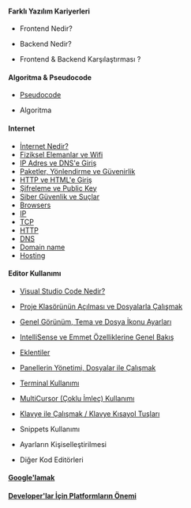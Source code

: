 
#### Farklı Yazılım Kariyerleri

- Frontend Nedir?

- Backend Nedir?

- Frontend & Backend Karşılaştırması ?

  

#### Algoritma & Pseudocode

- [Pseudocode](pseudocode/)

- Algoritma

  

#### Internet

- [İnternet Nedir?](internet-nedir/)
- [Fiziksel Elemanlar ve Wifi](fiziksel-elemanlar/)
- [IP Adres ve DNS'e Giriş](ipadres-dns-giris/)
- [Paketler, Yönlendirme ve Güvenirlik](paketler-yonlendirmeler/)
- [HTTP ve HTML'e Giriş](http-html-giris)
- [Şifreleme ve Public Key](internet-sifreleme/)
- [Siber Güvenlik ve Suçlar](siber-guvenlik/)
- [Browsers](Browsers/)
- [IP](IP/)
- [TCP](TCP/)
- [HTTP](http/)
- [DNS](DNS/)
- [Domain name](domain-name/)
- [Hosting](hosting/)



#### Editor Kullanımı

- [Visual Studio Code Nedir?](visual-studio-code-nedir/)

- [Proje Klasörünün Açılması ve Dosyalarla Çalışmak](vs-dosyalarla-calismak)

- [Genel Görünüm, Tema ve Dosya İkonu Ayarları](vs-genelgorunum/)

- [IntelliSense ve Emmet Özelliklerine Genel Bakış](vs-intellisence-emmet)

- [Eklentiler](vs-eklentiler)

- [Panellerin Yönetimi, Dosyalar ile Çalışmak](vs-panellerinyonetimi)

- [Terminal Kullanımı](terminal-kullanimi/)

- [MultiCursor (Çoklu İmleç) Kullanımı](vs-coklu-imlec)

- [Klavye ile Çalışmak / Klavye Kısayol Tuşları](vs-klavye-kisayollari/)

- Snippets Kullanımı

- Ayarların Kişiselleştirilmesi

- Diğer Kod Editörleri

  

#### [Google'lamak](google/)




#### [Developer'lar İçin Platformların Önemi](platformların-önemi/)



